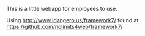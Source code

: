 This is a little webapp for employees to use.

Using http://www.idangero.us/framework7/ found at https://github.com/nolimits4web/framework7/
